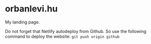 # orbanlevi.hu

My landing page.

Do not forget that Netlify autodeploy from Github. So use the following command to deploy the website: `git push origin github`
